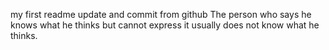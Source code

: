 my first readme
update and commit from github
The person who says he knows what he thinks but cannot express it usually does not know what he thinks.
